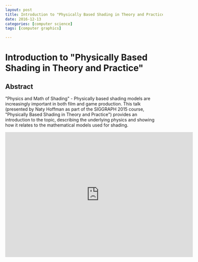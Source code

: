 ```yaml
---
layout: post
title: Introduction to "Physically Based Shading in Theory and Practice"
date: 2016-12-13
categories: [computer science]
tags: [computer graphics]

---
```


# Introduction to "Physically Based Shading in Theory and Practice"

## Abstract

"Physics and Math of Shading" - Physically based shading models are increasingly important in both film and game production. This talk (presented by Naty Hoffman as part of the SIGGRAPH 2015 course, "Physically Based Shading in Theory and Practice") provides an introduction to the topic, describing the underlying physics and showing how it relates to the mathematical models used for shading.


<iframe width="600" height="400" src="https://www.youtube.com/embed/j-A0mwsJRmk" frameborder="0" allowfullscreen></iframe>

